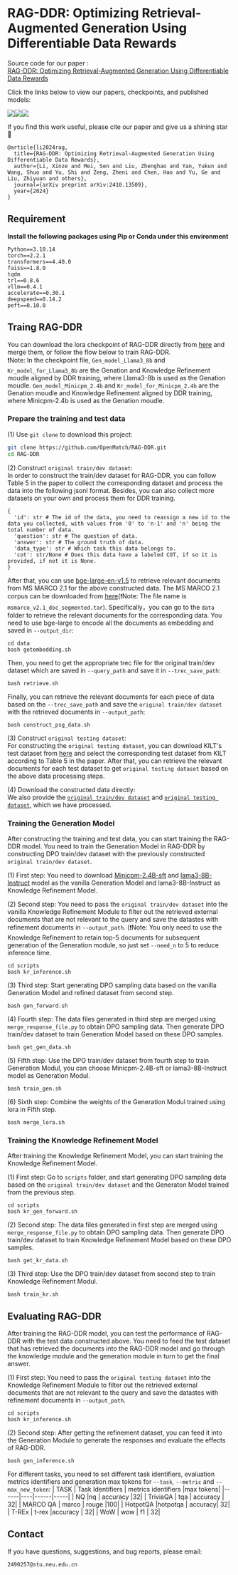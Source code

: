 # RAG-DDR: Optimizing Retrieval-Augmented Generation Using Differentiable Data Rewards

Source code for our paper :  
[RAG-DDR: Optimizing Retrieval-Augmented Generation Using Differentiable Data Rewards](https://arxiv.org/abs/2410.13509)

Click the links below to view our papers, checkpoints, and published models:

<a href='https://arxiv.org/abs/2410.13509'><img src='https://img.shields.io/badge/Paper-Arxiv-red'></a><a href='https://huggingface.co/OpenMatch/RAG-DDR'><img src='https://img.shields.io/badge/%F0%9F%A4%97%20Hugging%20Face-Checkpoint-blue'></a><a href='https://huggingface.co/openbmb/MiniCPM3-RAG-LoRA'><img src='https://img.shields.io/badge/%F0%9F%A4%97%20Hugging%20Face-MiniCPM3_RAG_LoRA-blue'></a>

If you find this work useful, please cite our paper and give us a shining star 🌟
```
@article{li2024rag,
  title={RAG-DDR: Optimizing Retrieval-Augmented Generation Using Differentiable Data Rewards},
  author={Li, Xinze and Mei, Sen and Liu, Zhenghao and Yan, Yukun and Wang, Shuo and Yu, Shi and Zeng, Zheni and Chen, Hao and Yu, Ge and Liu, Zhiyuan and others},
  journal={arXiv preprint arXiv:2410.13509},
  year={2024}
}
```

## Requirement
**Install the following packages using Pip or Conda under this environment**

```
Python==3.10.14
torch==2.2.1
transformers==4.40.0
faiss==1.8.0
tqdm
trl==0.8.6
vllm==0.4.1
accelerate==0.30.1
deepspeed==0.14.2
peft==0.10.0
```

## Traing RAG-DDR
You can download the lora checkpoint of RAG-DDR directly from [here](https://huggingface.co/OpenMatch/RAG-DDR/tree/main) and merge them, or follow the flow below to train RAG-DDR. <br>
❗️Note: In the checkpoint file, ``Gen_model_Llama3_8b`` and ``Kr_model_for_Llama3_8b`` are the Genation and Knowledge Refinement moudle aligned by DDR training, where Llama3-8b is used as the Genation moudle. ``Gen_model_Minicpm_2.4b`` and ``Kr_model_for_Minicpm_2.4b`` are the Genation moudle and Knowledge Refinement aligned by DDR training, where Minicpm-2.4b is used as the Genation moudle.

### Prepare the training and test data
(1) Use `git clone` to download this project:
```bash
git clone https://github.com/OpenMatch/RAG-DDR.git
cd RAG-DDR
```
(2) Construct ``original train/dev dataset``:<br>
In order to construct the train/dev dataset for RAG-DDR, you can follow Table 5 in the paper to collect the corresponding dataset and process the data into the following jsonl format. Besides, you can also collect more datasets on your own and process them for DDR training.

```
{
  'id': str # The id of the data, you need to reassign a new id to the data you collected, with values from '0' to 'n-1' and 'n' being the total number of data.
  'question': str # The question of data.
  'answer': str # The ground truth of data.
  'data_type': str # Which task this data belongs to.
  'cot': str/None # Does this data have a labeled COT, if so it is provided, if not it is None.
}
```

After that, you can use [bge-large-en-v1.5](https://huggingface.co/BAAI/bge-large-en-v1.5) to retrieve relevant documents from MS MARCO 2.1 for the above constructed data. The MS MARCO 2.1 corpus can be downloaded from [here](https://trec-rag.github.io/annoucements/2024-corpus-finalization/)(❗️Note: The file name is ``msmarco_v2.1_doc_segmented.tar``). Specifically，you can go to the ``data`` folder to retrieve the relevant documents for the corresponding data. You need to use bge-large to encode all the documents as embedding and saved in ``--output_dir``:

```
cd data
bash getembedding.sh
```
Then, you need to get the appropriate trec file for the original train/dev dataset which are saved in ``--query_path`` and save it in ``--trec_save_path``:

```
bash retrieve.sh
```
Finally, you can retrieve the relevant documents for each piece of data based on the ``--trec_save_path`` and save the ``original train/dev dataset`` with the retrieved documents in ``--output_path``:

```
bash construct_psg_data.sh
```
(3) Construct ``original testing dataset``:<br>
For constructing the ``original testing dataset``, you can download KILT's test dataset from [here](https://github.com/facebookresearch/KILT) and select the corresponding test dataset from KILT according to Table 5 in the paper. After that, you can retrieve the relevant documents for each test dataset to get ``original testing dataset`` based on the above data processing steps.

(4) Download the constructed data directly:<br>
We also provide the [``original train/dev dataset``](https://drive.google.com/drive/folders/1c67ei4Lx2mC0U-dMcHtLbS5oEXoDF8np?usp=drive_link) and [``original testing dataset``](https://drive.google.com/drive/folders/1bvIdpTWi12lR_WoMfO6fAwukOfjJeIE1?usp=drive_link), which we have processed.

### Training the Generation Model
After constructing the training and test data, you can start training the RAG-DDR model. You need to train the Generation Model in RAG-DDR by constructing DPO train/dev dataset with the previously constructed ``original train/dev dataset``.

(1) First step: You need to download [Minicpm-2.4B-sft](https://huggingface.co/openbmb/MiniCPM-2B-sft-bf16) and [lama3-8B-Instruct](https://huggingface.co/meta-llama/Meta-Llama-3-8B-Instruct) model as the vanilla Generation Model and lama3-8B-Instruct as Knowledge Refinement Model.

(2) Second step: You need to pass the ``original train/dev dataset`` into the vanilla Knowledge Refinement Module to filter out the retrieved external documents that are not relevant to the query and save the datastes with refinement documents in ``--output_path``. (❗️Note: You only need to use the Knowledge Refinement to retain top-5 documents for subsequent generation of the Generation module, so just set ``--need_n`` to 5 to reduce inference time.
```
cd scripts
bash kr_inference.sh
```

(3) Third step: Start generating DPO sampling data based on the vanilla Generation Model and refined dataset from second step.
```
bash gen_forward.sh
```
(4) Fourth step: The data files generated in third step are merged using ``merge_response_file.py`` to obtain DPO sampling data. Then generate DPO train/dev dataset to train Generation Model based on these DPO samples.

```
bash get_gen_data.sh
```
(5) Fifth step: Use the DPO train/dev dataset from fourth step to train Generation Modul, you can choose Minicpm-2.4B-sft or lama3-8B-Instruct model as Generation Modul.
```
bash train_gen.sh
```
(6) Sixth step: Combine the weights of the Generation Modul trained using lora in Fifth step.
```
bash merge_lora.sh
```
### Training the Knowledge Refinement Model
After training the Knowledge Refinement Model, you can start training the Knowledge Refinement Model.

(1) First step: Go to ``scripts`` folder, and start generating DPO sampling data based on the ``original train/dev dataset`` and the Generaton Model trained from the previous step.
```
cd scripts
bash kr_gen_forward.sh
```

(2) Second step:
The data files generated in first step are merged using ``merge_response_file.py`` to obtain DPO sampling data. Then generate DPO train/dev dataset to train Knowledge Refinement Model based on these DPO samples.
```
bash get_kr_data.sh
```

(3) Third step: Use the DPO train/dev dataset from second step to train Knowledge Refinement Modul.
```
bash train_kr.sh
```

## Evaluating RAG-DDR
After training the RAG-DDR model, you can test the performance of RAG-DDR with the test data constructed above. You need to feed the test dataset that has retrieved the documents into the RAG-DDR model and go through the knowledge module and the generation module in turn to get the final answer.

(1) First step: You need to pass the ``original testing dataset`` into the Knowledge Refinement Module to filter out the retrieved external documents that are not relevant to the query and save the datastes with refinement documents in ``--output_path``. 
```
cd scripts
bash kr_inference.sh
```
(2) Second step: After getting the refinement dataset, you can feed it into the Generation Module to generate the responses and evaluate the effects of RAG-DDR.
```
bash gen_inference.sh
```
For different tasks, you need to set different task identifiers, evaluation metrics identifiers and generation max tokens for ``--task``, ``--metric`` and ``--max_new_token``:
| TASK | Task Identifiers | metrics identifiers |max tokens|
|------|----|------|-----|
| NQ |nq  | accuracy |32|
| TriviaQA  | tqa | accuracy | 32|
| MARCO QA | marco | rouge |100|
|  HotpotQA |hotpotqa | accuracy| 32| 
| T-REx | t-rex |accuracy | 32|
| WoW | wow | f1 | 32|

## Contact
If you have questions, suggestions, and bug reports, please email:
```
2490257@stu.neu.edu.cn 
```